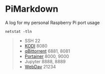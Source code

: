 # PiMarkdown
A log for my personal Raspberry Pi port usage  

```
netstat -tln
```

> * SSH 22
> * [KODI](http://192.168.0.104:8080/) 8080
> * [qBittorrent](http://192.168.0.104:8081/) 6881, 8081
> * [Portainer](http://192.168.0.104:9000/) 8000, 9000
> * Jupyter 8888, 8889
> * [WebDav](http://192.168.0.104:21234/) 21234

